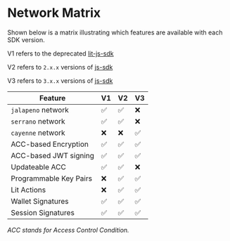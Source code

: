 # Network Matrix

Shown below is a matrix illustrating which features are available with each SDK version. 

V1 refers to the deprecated [lit-js-sdk](https://github.com/LIT-Protocol/lit-js-sdk)

V2 refers to `2.x.x` versions of [js-sdk](https://github.com/LIT-Protocol/js-sdk)

V3 refers to `3.x.x` versions of [js-sdk](https://github.com/LIT-Protocol/js-sdk)

| Feature | V1 | V2 | V3 |
| --- | --- | --- | --- |
| `jalapeno` network | ✅ | ✅ | ❌ |
| `serrano` network | ✅ | ✅ | ❌ |
| `cayenne` network | ❌ | ❌ | ✅ |
| ACC-based Encryption | ✅ | ✅ | ✅ |
| ACC-based JWT signing | ✅ | ✅ | ✅ |
| Updateable ACC | ✅ | ✅ | ❌ |
| Programmable Key Pairs | ❌ | ✅ | ✅ |
| Lit Actions | ❌ | ✅ | ✅ |
| Wallet Signatures | ✅ | ✅ | ✅ |
| Session Signatures | ✅ | ✅ | ✅ |

_ACC stands for Access Control Condition._